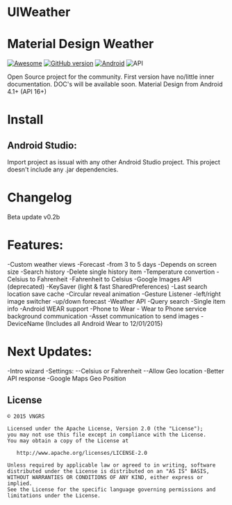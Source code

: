 # UIWeather
Material Design Weather
=================
[![Awesome](https://cdn.rawgit.com/sindresorhus/awesome/d7305f38d29fed78fa85652e3a63e154dd8e8829/media/badge.svg)](https://github.com/mkiisoft/KeySaver) [![GitHub version](https://d25lcipzij17d.cloudfront.net/badge.svg?id=gh&type=6&v=0.2b&x2=0)](https://github.com/mkiisoft/KeySaver/blob/master/KeySaver.jar) [![Android](https://img.shields.io/badge/language-Android-blue.svg)](https://github.com/mkiisoft/KeySaver) ![API](https://img.shields.io/badge/API-16%2B-brightgreen.svg?style=flat)

Open Source project for the community. First version have no/little inner documentation. DOC's will be available soon.
Material Design from Android 4.1+ (API 16+)

# Install

## Android Studio:

Import project as issual with any other Android Studio project. This project doesn't include any .jar dependencies.

# Changelog

Beta update v0.2b

# Features:

-Custom weather views
-Forecast
 -from 3 to 5 days
  -Depends on screen size
-Search history
-Delete single history item
-Temperature convertion
-Celsius to Fahrenheit
-Fahrenheit to Celsius
-Google Images API (deprecated)
-KeySaver (light & fast SharedPreferences)
-Last search location save cache
-Circular reveal animation
-Gesture Listener
-left/right image switcher
-up/down    forecast
-Weather API
-Query search
-Single item info
-Android WEAR support
-Phone to Wear - Wear to Phone service background communication
-Asset communication to send images
-DeviceName (Includes all Android Wear to 12/01/2015)

# Next Updates:

-Intro wizard
-Settings:
--Celsius or Fahrenheit
--Allow Geo location
-Better API response
-Google Maps Geo Position

License
--------

    © 2015 VNGRS

    Licensed under the Apache License, Version 2.0 (the "License");
    you may not use this file except in compliance with the License.
    You may obtain a copy of the License at

       http://www.apache.org/licenses/LICENSE-2.0

    Unless required by applicable law or agreed to in writing, software
    distributed under the License is distributed on an "AS IS" BASIS,
    WITHOUT WARRANTIES OR CONDITIONS OF ANY KIND, either express or implied.
    See the License for the specific language governing permissions and
    limitations under the License.
    

